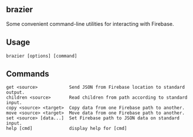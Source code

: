 brazier
-------
Some convenient command-line utilities for interacting with Firebase.

## Usage

`brazier [options] [command]`

## Commands

```
get <source>            Send JSON from Firebase location to standard output.
children <source>       Read children from path according to standard input.
copy <source> <target>  Copy data from one Firebase path to another.
move <source> <target>  Move data from one Firebase path to another.
set <source> [data...]  Set Firebase path to JSON data on standard input.
help [cmd]              display help for [cmd]
```


